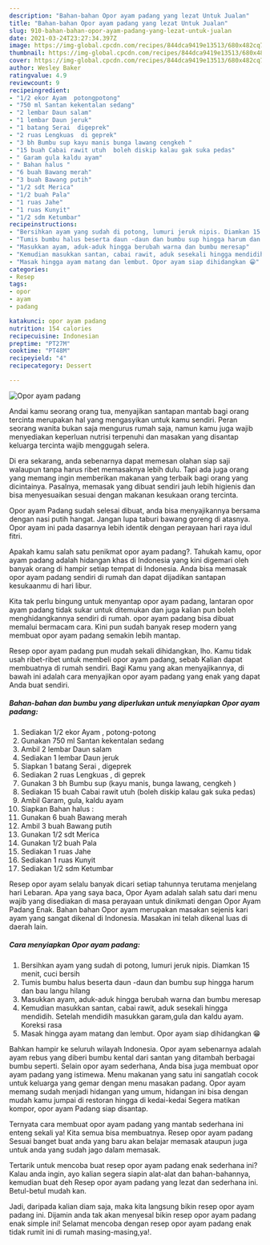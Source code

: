 ```yaml
---
description: "Bahan-bahan Opor ayam padang yang lezat Untuk Jualan"
title: "Bahan-bahan Opor ayam padang yang lezat Untuk Jualan"
slug: 910-bahan-bahan-opor-ayam-padang-yang-lezat-untuk-jualan
date: 2021-03-24T23:27:34.397Z
image: https://img-global.cpcdn.com/recipes/844dca9419e13513/680x482cq70/opor-ayam-padang-foto-resep-utama.jpg
thumbnail: https://img-global.cpcdn.com/recipes/844dca9419e13513/680x482cq70/opor-ayam-padang-foto-resep-utama.jpg
cover: https://img-global.cpcdn.com/recipes/844dca9419e13513/680x482cq70/opor-ayam-padang-foto-resep-utama.jpg
author: Wesley Baker
ratingvalue: 4.9
reviewcount: 9
recipeingredient:
- "1/2 ekor Ayam  potongpotong"
- "750 ml Santan kekentalan sedang"
- "2 lembar Daun salam"
- "1 lembar Daun jeruk"
- "1 batang Serai  digeprek"
- "2 ruas Lengkuas  di geprek"
- "3 bh Bumbu sup kayu manis bunga lawang cengkeh "
- "15 buah Cabai rawit utuh  boleh diskip kalau gak suka pedas"
- " Garam gula kaldu ayam"
- " Bahan halus "
- "6 buah Bawang merah"
- "3 buah Bawang putih"
- "1/2 sdt Merica"
- "1/2 buah Pala"
- "1 ruas Jahe"
- "1 ruas Kunyit"
- "1/2 sdm Ketumbar"
recipeinstructions:
- "Bersihkan ayam yang sudah di potong, lumuri jeruk nipis. Diamkan 15 menit, cuci bersih"
- "Tumis bumbu halus beserta daun -daun dan bumbu sup hingga harum dan bau langu hilang"
- "Masukkan ayam, aduk-aduk hingga berubah warna dan bumbu meresap"
- "Kemudian masukkan santan, cabai rawit, aduk sesekali hingga mendidih. Setelah mendidih masukkan garam,gula dan kaldu ayam. Koreksi rasa"
- "Masak hingga ayam matang dan lembut. Opor ayam siap dihidangkan 😁"
categories:
- Resep
tags:
- opor
- ayam
- padang

katakunci: opor ayam padang 
nutrition: 154 calories
recipecuisine: Indonesian
preptime: "PT27M"
cooktime: "PT48M"
recipeyield: "4"
recipecategory: Dessert

---
```



![Opor ayam padang](https://img-global.cpcdn.com/recipes/844dca9419e13513/680x482cq70/opor-ayam-padang-foto-resep-utama.jpg)

Andai kamu seorang orang tua, menyajikan santapan mantab bagi orang tercinta merupakan hal yang mengasyikan untuk kamu sendiri. Peran seorang  wanita bukan saja mengurus rumah saja, namun kamu juga wajib menyediakan keperluan nutrisi terpenuhi dan masakan yang disantap keluarga tercinta wajib menggugah selera.

Di era  sekarang, anda sebenarnya dapat memesan olahan siap saji walaupun tanpa harus ribet memasaknya lebih dulu. Tapi ada juga orang yang memang ingin memberikan makanan yang terbaik bagi orang yang dicintainya. Pasalnya, memasak yang dibuat sendiri jauh lebih higienis dan bisa menyesuaikan sesuai dengan makanan kesukaan orang tercinta. 

Opor ayam Padang sudah selesai dibuat, anda bisa menyajikannya bersama dengan nasi putih hangat. Jangan lupa taburi bawang goreng di atasnya. Opor ayam ini pada dasarnya lebih identik dengan perayaan hari raya idul fitri.

Apakah kamu salah satu penikmat opor ayam padang?. Tahukah kamu, opor ayam padang adalah hidangan khas di Indonesia yang kini digemari oleh banyak orang di hampir setiap tempat di Indonesia. Anda bisa memasak opor ayam padang sendiri di rumah dan dapat dijadikan santapan kesukaanmu di hari libur.

Kita tak perlu bingung untuk menyantap opor ayam padang, lantaran opor ayam padang tidak sukar untuk ditemukan dan juga kalian pun boleh menghidangkannya sendiri di rumah. opor ayam padang bisa dibuat memalui bermacam cara. Kini pun sudah banyak resep modern yang membuat opor ayam padang semakin lebih mantap.

Resep opor ayam padang pun mudah sekali dihidangkan, lho. Kamu tidak usah ribet-ribet untuk membeli opor ayam padang, sebab Kalian dapat membuatnya di rumah sendiri. Bagi Kamu yang akan menyajikannya, di bawah ini adalah cara menyajikan opor ayam padang yang enak yang dapat Anda buat sendiri.

<!--inarticleads1-->

##### Bahan-bahan dan bumbu yang diperlukan untuk menyiapkan Opor ayam padang:

1. Sediakan 1/2 ekor Ayam , potong-potong
1. Gunakan 750 ml Santan kekentalan sedang
1. Ambil 2 lembar Daun salam
1. Sediakan 1 lembar Daun jeruk
1. Siapkan 1 batang Serai , digeprek
1. Sediakan 2 ruas Lengkuas , di geprek
1. Gunakan 3 bh Bumbu sup (kayu manis, bunga lawang, cengkeh )
1. Sediakan 15 buah Cabai rawit utuh  (boleh diskip kalau gak suka pedas)
1. Ambil  Garam, gula, kaldu ayam
1. Siapkan  Bahan halus :
1. Gunakan 6 buah Bawang merah
1. Ambil 3 buah Bawang putih
1. Gunakan 1/2 sdt Merica
1. Gunakan 1/2 buah Pala
1. Sediakan 1 ruas Jahe
1. Sediakan 1 ruas Kunyit
1. Sediakan 1/2 sdm Ketumbar


Resep opor ayam selalu banyak dicari setiap tahunnya terutama menjelang hari Lebaran. Apa yang saya baca, Opor Ayam adalah salah satu dari menu wajib yang disediakan di masa perayaan untuk dinikmati dengan Opor Ayam Padang Enak. Bahan bahan Opor ayam merupakan masakan sejenis kari ayam yang sangat dikenal di Indonesia. Masakan ini telah dikenal luas di daerah lain. 

<!--inarticleads2-->

##### Cara menyiapkan Opor ayam padang:

1. Bersihkan ayam yang sudah di potong, lumuri jeruk nipis. Diamkan 15 menit, cuci bersih
1. Tumis bumbu halus beserta daun -daun dan bumbu sup hingga harum dan bau langu hilang
1. Masukkan ayam, aduk-aduk hingga berubah warna dan bumbu meresap
1. Kemudian masukkan santan, cabai rawit, aduk sesekali hingga mendidih. Setelah mendidih masukkan garam,gula dan kaldu ayam. Koreksi rasa
1. Masak hingga ayam matang dan lembut. Opor ayam siap dihidangkan 😁


Bahkan hampir ke seluruh wilayah Indonesia. Opor ayam sebenarnya adalah ayam rebus yang diberi bumbu kental dari santan yang ditambah berbagai bumbu seperti. Selain opor ayam sederhana, Anda bisa juga membuat opor ayam padang yang istimewa. Menu makanan yang satu ini sangatlah cocok untuk keluarga yang gemar dengan menu masakan padang. Opor ayam memang sudah menjadi hidangan yang umum, hidangan ini bisa dengan mudah kamu jumpai di restoran hingga di kedai-kedai Segera matikan kompor, opor ayam Padang siap disantap. 

Ternyata cara membuat opor ayam padang yang mantab sederhana ini enteng sekali ya! Kita semua bisa membuatnya. Resep opor ayam padang Sesuai banget buat anda yang baru akan belajar memasak ataupun juga untuk anda yang sudah jago dalam memasak.

Tertarik untuk mencoba buat resep opor ayam padang enak sederhana ini? Kalau anda ingin, ayo kalian segera siapin alat-alat dan bahan-bahannya, kemudian buat deh Resep opor ayam padang yang lezat dan sederhana ini. Betul-betul mudah kan. 

Jadi, daripada kalian diam saja, maka kita langsung bikin resep opor ayam padang ini. Dijamin anda tak akan menyesal bikin resep opor ayam padang enak simple ini! Selamat mencoba dengan resep opor ayam padang enak tidak rumit ini di rumah masing-masing,ya!.

